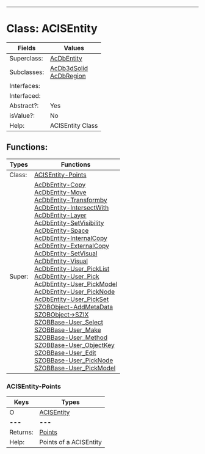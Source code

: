 ---------

# Class:	ACISEntity

| Fields | Values |
| --------- | --------- |
| Superclass: | [AcDbEntity](AcDbEntity.html) |
| Subclasses: | [AcDb3dSolid](AcDb3dSolid.html) <br> [AcDbRegion](AcDbRegion.html) |
| Interfaces: |  |
| Interfaced: |  |
| Abstract?: | Yes |
| isValue?: | No |
| Help: | ACISEntity Class |


## Functions:

| Types | Functions |
| --------- | --------- |
| Class: | [ACISEntity-Points](#ACISEntity-Points) |
| Super: | [AcDbEntity-Copy](AcDbEntity.html) <br> [AcDbEntity-Move](AcDbEntity.html) <br> [AcDbEntity-Transformby](AcDbEntity.html) <br> [AcDbEntity-IntersectWith](AcDbEntity.html) <br> [AcDbEntity-Layer](AcDbEntity.html) <br> [AcDbEntity-SetVisibility](AcDbEntity.html) <br> [AcDbEntity-Space](AcDbEntity.html) <br> [AcDbEntity-InternalCopy](AcDbEntity.html) <br> [AcDbEntity-ExternalCopy](AcDbEntity.html) <br> [AcDbEntity-SetVisual](AcDbEntity.html) <br> [AcDbEntity-Visual](AcDbEntity.html) <br> [AcDbEntity-User_PickList](AcDbEntity.html) <br> [AcDbEntity-User_Pick](AcDbEntity.html) <br> [AcDbEntity-User_PickModel](AcDbEntity.html) <br> [AcDbEntity-User_PickNode](AcDbEntity.html) <br> [AcDbEntity-User_PickSet](AcDbEntity.html) <br> [SZOBObject-AddMetaData](SZOBObject.html) <br> [SZOBObject->SZIX](SZOBObject.html) <br> [SZOBBase-User_Select](SZOBBase.html) <br> [SZOBBase-User_Make](SZOBBase.html) <br> [SZOBBase-User_Method](SZOBBase.html) <br> [SZOBBase-User_ObjectKey](SZOBBase.html) <br> [SZOBBase-User_Edit](SZOBBase.html) <br> [SZOBBase-User_PickNode](SZOBBase.html) <br> [SZOBBase-User_PickModel](SZOBBase.html) |


### ACISEntity-Points

| Keys | Types |
| --------- | --------- |
| O | [ACISEntity](ACISEntity.html) |
| **---** | **---** |
| Returns: | [Points](Points.html) |
| Help: | Points of a ACISEntity |

